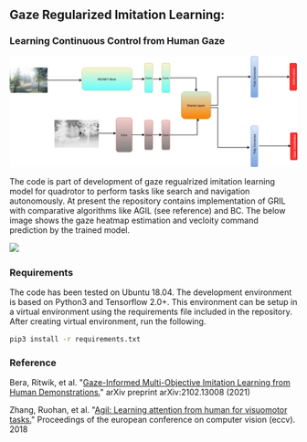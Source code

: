 ##     Gaze Regularized Imitation Learning:
### Learning Continuous Control from Human Gaze

<img src="misc/aril.png" width="600">


The code is part of development of gaze regualrized imitation learning model for quadrotor to perform tasks like search and navigation autonomously. At present the repository contains implementation of GRIL with comparative algorithms like AGIL (see reference) and BC. The below image shows the gaze heatmap estimation and vecloity command prediction by the trained model.


<img src="misc/aril.gif" width="600">

### Requirements

The code has been tested on Ubuntu 18.04. The development environment is based on Python3 and Tensorflow 2.0+. This environment can be setup in a virtual environment using the requirements file included in the repository. After creating virtual environment, run the following. 
```bash
pip3 install -r requirements.txt
```

### Reference

Bera, Ritwik, et al. "[Gaze-Informed Multi-Objective Imitation Learning from Human Demonstrations.](https://arxiv.org/abs/2102.13008)" arXiv preprint arXiv:2102.13008 (2021)

Zhang, Ruohan, et al. "[Agil: Learning attention from human for visuomotor tasks.](https://openaccess.thecvf.com/content_ECCV_2018/html/Ruohan_Zhang_AGIL_Learning_Attention_ECCV_2018_paper.html)" Proceedings of the european conference on computer vision (eccv). 2018

